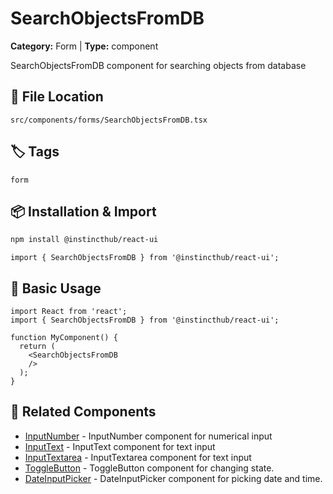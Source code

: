 # SearchObjectsFromDB

**Category:** Form | **Type:** component

SearchObjectsFromDB component for searching objects from database

## 📁 File Location

`src/components/forms/SearchObjectsFromDB.tsx`

## 🏷️ Tags

`form`

## 📦 Installation & Import

```bash
npm install @instincthub/react-ui
```

```tsx
import { SearchObjectsFromDB } from '@instincthub/react-ui';
```

## 🚀 Basic Usage

```tsx
import React from 'react';
import { SearchObjectsFromDB } from '@instincthub/react-ui';

function MyComponent() {
  return (
    <SearchObjectsFromDB
    />
  );
}
```

## 🔗 Related Components

- [InputNumber](./InputNumber.md) - InputNumber component for numerical input
- [InputText](./InputText.md) - InputText component for text input
- [InputTextarea](./InputTextarea.md) - InputTextarea component for text input
- [ToggleButton](./ToggleButton.md) - ToggleButton component for changing state.
- [DateInputPicker](./DateInputPicker.md) - DateInputPicker component for picking date and time.

